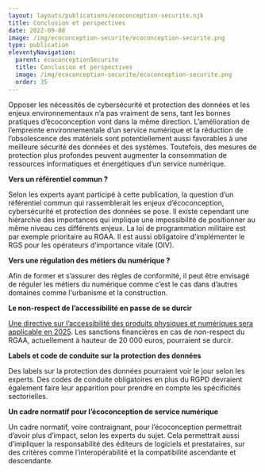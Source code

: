 ```yaml
---
layout: layouts/publications/ecoconception-securite.njk
title: Conclusion et perspectives
date: 2022-09-08
image: /img/ecoconception-securite/ecoconception-securite.png
type: publication
eleventyNavigation:
  parent: ecoconceptionSecurite
  title: Conclusion et perspectives
  image: /img/ecoconception-securite/ecoconception-securite.png
  order: 35
---
```


Opposer les nécessités de cybersécurité et protection des données et les enjeux environnementaux n’a pas vraiment de sens, tant les bonnes pratiques d’écoconception vont dans la même direction. L’amélioration de l’empreinte environnementale d’un service numérique et la réduction de l’obsolescence des matériels sont potentiellement aussi favorables à une meilleure sécurité des données et des systèmes. Toutefois, des mesures de protection plus profondes peuvent augmenter la consommation de ressources informatiques et énergétiques d’un service numérique.

**Vers un référentiel commun ?**

Selon les experts ayant participé à cette publication, la question d’un référentiel commun qui rassemblerait les enjeux d’écoconception, cybersécurité et protection des données se pose. Il existe cependant une hiérarchie des importances qui implique une impossibilité de positionner au même niveau ces différents enjeux. La loi de programmation militaire est par exemple prioritaire au RGAA. Il est aussi obligatoire d’implémenter le RGS pour les opérateurs d’importance vitale (OIV).

**Vers une régulation des métiers du numérique ?**

Afin de former et s’assurer des règles de conformité, il peut être envisagé de réguler les métiers du numérique comme c’est le cas dans d’autres domaines comme l'urbanisme et la construction.

**Le non-respect de l’accessibilité en passe de se durcir**

[Une directive sur l’accessibilité des produits physiques et numériques sera applicable en 2025](https://eur-lex.europa.eu/legal-content/FR/TXT/?uri=celex%3A32019L0882). Les sanctions financières en cas de non-respect du RGAA, actuellement à hauteur de 20 000 euros, pourraient se durcir. 

**Labels et code de conduite sur la protection des données**

Des labels sur la protection des données pourraient voir le jour selon les experts. Des codes de conduite obligatoires en plus du RGPD devraient également faire leur apparition pour prendre en compte les spécificités sectorielles. 

**Un cadre normatif pour l’écoconception de service numérique**

Un cadre normatif, voire contraignant, pour l’écoconception permettrait d’avoir plus d’impact, selon les experts du sujet. Cela permettrait aussi d’impliquer la responsabilité des éditeurs de logiciels et prestataires, sur des critères comme l’interopérabilité et la compatibilité ascendante et descendante.
